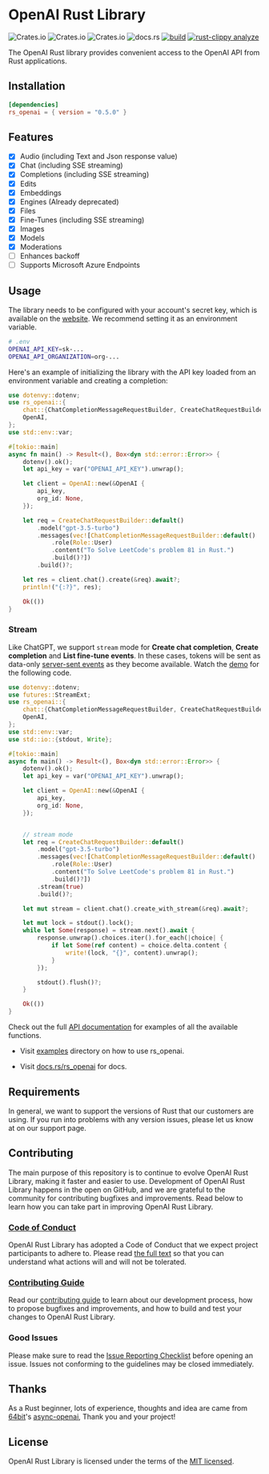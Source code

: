 # OpenAI Rust Library

![Crates.io](https://img.shields.io/crates/v/rs_openai?style=flat-square&logo=appveyor)
![Crates.io](https://img.shields.io/crates/d/rs_openai?style=flat-square&logo=appveyor)
![Crates.io](https://img.shields.io/crates/l/rs_openai?style=flat-square&logo=appveyor)
![docs.rs](https://img.shields.io/docsrs/rs_openai?style=flat-square&logo=appveyor)
[![build](https://github.com/YanceyOfficial/rs-openai/actions/workflows/rust.yml/badge.svg)](https://github.com/YanceyOfficial/rs-openai/actions/workflows/rust.yml)
[![rust-clippy analyze](https://github.com/YanceyOfficial/rs-openai/actions/workflows/rust-clippy.yml/badge.svg)](https://github.com/YanceyOfficial/rs-openai/actions/workflows/rust-clippy.yml)

The OpenAI Rust library provides convenient access to the OpenAI API from Rust applications.

## Installation

```toml
[dependencies]
rs_openai = { version = "0.5.0" }
```

## Features

- [x] Audio (including Text and Json response value)
- [x] Chat (including SSE streaming)
- [x] Completions (including SSE streaming)
- [x] Edits
- [x] Embeddings
- [x] Engines (Already deprecated)
- [x] Files
- [x] Fine-Tunes (including SSE streaming)
- [x] Images
- [x] Models
- [x] Moderations
- [ ] Enhances backoff
- [ ] Supports Microsoft Azure Endpoints

## Usage

The library needs to be configured with your account's secret key, which is available on the [website](https://platform.openai.com/account/api-keys). We recommend setting it as an environment variable.

```bash
# .env
OPENAI_API_KEY=sk-...
OPENAI_API_ORGANIZATION=org-...
```

Here's an example of initializing the library with the API key loaded from an environment variable and creating a completion:

```rust
use dotenvy::dotenv;
use rs_openai::{
    chat::{ChatCompletionMessageRequestBuilder, CreateChatRequestBuilder, Role},
    OpenAI,
};
use std::env::var;

#[tokio::main]
async fn main() -> Result<(), Box<dyn std::error::Error>> {
    dotenv().ok();
    let api_key = var("OPENAI_API_KEY").unwrap();

    let client = OpenAI::new(&OpenAI {
        api_key,
        org_id: None,
    });

    let req = CreateChatRequestBuilder::default()
        .model("gpt-3.5-turbo")
        .messages(vec![ChatCompletionMessageRequestBuilder::default()
            .role(Role::User)
            .content("To Solve LeetCode's problem 81 in Rust.")
            .build()?])
        .build()?;

    let res = client.chat().create(&req).await?;
    println!("{:?}", res);

    Ok(())
}
```

### Stream

Like ChatGPT, we support `stream` mode for **Create chat completion**, **Create completion** and **List fine-tune events**. In these cases, tokens will be sent as data-only [server-sent events](https://developer.mozilla.org/en-US/docs/Web/API/Server-sent_events/Using_server-sent_events#Event_stream_format) as they become available. Watch the [demo](https://edge.yancey.app/beg/qkzmqxyg-1680159198801.mp4) for the following code.

```rust
use dotenvy::dotenv;
use futures::StreamExt;
use rs_openai::{
    chat::{ChatCompletionMessageRequestBuilder, CreateChatRequestBuilder, Role},
    OpenAI,
};
use std::env::var;
use std::io::{stdout, Write};

#[tokio::main]
async fn main() -> Result<(), Box<dyn std::error::Error>> {
    dotenv().ok();
    let api_key = var("OPENAI_API_KEY").unwrap();

    let client = OpenAI::new(&OpenAI {
        api_key,
        org_id: None,
    });


    // stream mode
    let req = CreateChatRequestBuilder::default()
        .model("gpt-3.5-turbo")
        .messages(vec![ChatCompletionMessageRequestBuilder::default()
            .role(Role::User)
            .content("To Solve LeetCode's problem 81 in Rust.")
            .build()?])
        .stream(true)
        .build()?;

    let mut stream = client.chat().create_with_stream(&req).await?;

    let mut lock = stdout().lock();
    while let Some(response) = stream.next().await {
        response.unwrap().choices.iter().for_each(|choice| {
            if let Some(ref content) = choice.delta.content {
                write!(lock, "{}", content).unwrap();
            }
        });

        stdout().flush()?;
    }

    Ok(())
}
```

Check out the full [API documentation](https://platform.openai.com/docs/api-reference/) for examples of all the available functions.

- Visit [examples](https://github.com/YanceyOfficial/rs-openai/tree/master/examples) directory on how to use rs_openai.

- Visit [docs.rs/rs_openai](https://docs.rs/rs_openai) for docs.

## Requirements

In general, we want to support the versions of Rust that our customers are using. If you run into problems with any version issues, please let us know at on our support page.

## Contributing

The main purpose of this repository is to continue to evolve OpenAI Rust Library, making it faster and easier to use. Development of OpenAI Rust Library happens in the open on GitHub, and we are grateful to the community for contributing bugfixes and improvements. Read below to learn how you can take part in improving OpenAI Rust Library.

### [Code of Conduct](./CODE_OF_CONDUCT.md)

OpenAI Rust Library has adopted a Code of Conduct that we expect project participants to adhere to. Please read [the full text](./CODE_OF_CONDUCT.md) so that you can understand what actions will and will not be tolerated.

### [Contributing Guide](./CONTRIBUTING.md)

Read our [contributing guide](./CONTRIBUTING.md) to learn about our development process, how to propose bugfixes and improvements, and how to build and test your changes to OpenAI Rust Library.

### Good Issues

Please make sure to read the [Issue Reporting Checklist](./.github/ISSUE_TEMPLATE/bug_report.md) before opening an issue. Issues not conforming to the guidelines may be closed immediately.

## Thanks

As a Rust beginner, lots of experience, thoughts and idea are came from [64bit](https://github.com/64bit)'s [async-openai](https://github.com/64bit/async-openai), Thank you and your project!

## License

OpenAI Rust Library is licensed under the terms of the [MIT licensed](https://opensource.org/licenses/MIT).
